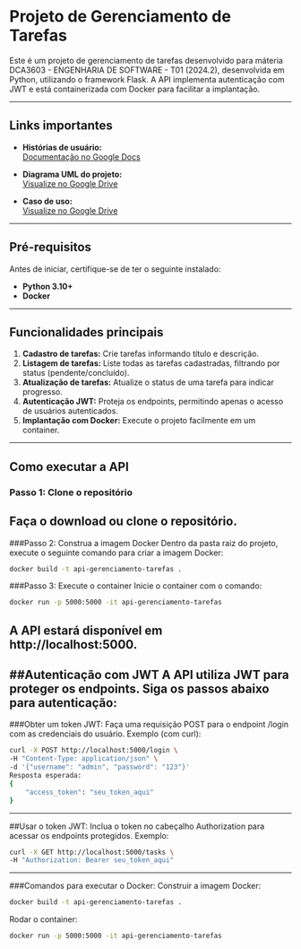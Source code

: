 # **Projeto de Gerenciamento de Tarefas**

Este é um projeto de gerenciamento de tarefas desenvolvido para máteria DCA3603 - ENGENHARIA DE SOFTWARE - T01 (2024.2), desenvolvida em Python, utilizando o framework Flask. A API implementa autenticação com JWT e está containerizada com Docker para facilitar a implantação.  

---

## **Links importantes**
- **Histórias de usuário:**  
  [Documentação no Google Docs](https://docs.google.com/document/d/1RviuKOJmK7BWzfPhResA2neH622yShreo7fcHMqRnhw/edit?usp=sharing)  

- **Diagrama UML do projeto:**  
  [Visualize no Google Drive](https://drive.google.com/file/d/1wX5p6B_cJklursa3Jh4o2clqm0vMm_Hz/view?usp=sharing)  

- **Caso de uso:**  
  [Visualize no Google Drive](https://drive.google.com/file/d/1egiMp8yv-c_JAHzoMbfY-Np2MV29TWfm/view?usp=sharing)  

---

## **Pré-requisitos**
Antes de iniciar, certifique-se de ter o seguinte instalado:
- **Python 3.10+**  
- **Docker** 

---

## **Funcionalidades principais**
1. **Cadastro de tarefas:** Crie tarefas informando título e descrição.  
2. **Listagem de tarefas:** Liste todas as tarefas cadastradas, filtrando por status (pendente/concluído).  
3. **Atualização de tarefas:** Atualize o status de uma tarefa para indicar progresso.  
4. **Autenticação JWT:** Proteja os endpoints, permitindo apenas o acesso de usuários autenticados.  
5. **Implantação com Docker:** Execute o projeto facilmente em um container.  

---

## **Como executar a API**
### **Passo 1: Clone o repositório**
Faça o download ou clone o repositório.
---
###Passo 2: Construa a imagem Docker
Dentro da pasta raiz do projeto, execute o seguinte comando para criar a imagem Docker:
```bash
docker build -t api-gerenciamento-tarefas .
```
###Passo 3: Execute o container
Inicie o container com o comando:
```bash
docker run -p 5000:5000 -it api-gerenciamento-tarefas
```
A API estará disponível em http://localhost:5000.
---
##Autenticação com JWT
A API utiliza JWT para proteger os endpoints. Siga os passos abaixo para autenticação:
---
###Obter um token JWT:
Faça uma requisição POST para o endpoint /login com as credenciais do usuário.
Exemplo (com curl):

```bash
curl -X POST http://localhost:5000/login \
-H "Content-Type: application/json" \
-d '{"username": "admin", "password": "123"}'
Resposta esperada:
{
    "access_token": "seu_token_aqui"
}
```
---
##Usar o token JWT:
Inclua o token no cabeçalho Authorization para acessar os endpoints protegidos.
Exemplo:
```bash	
curl -X GET http://localhost:5000/tasks \
-H "Authorization: Bearer seu_token_aqui"
```
---
###Comandos para executar o Docker:
Construir a imagem Docker:
```bash	
docker build -t api-gerenciamento-tarefas .
```
Rodar o container:
```bash	
docker run -p 5000:5000 -it api-gerenciamento-tarefas
```

